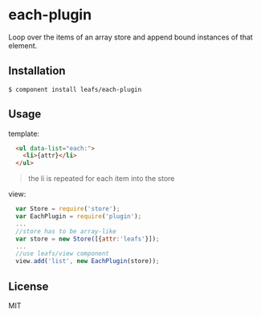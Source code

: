 # each-plugin

  Loop over the items of an array store and append bound instances of that element. 


## Installation

    $ component install leafs/each-plugin

## Usage

template:

```html
  <ul data-list="each:">
    <li>{attr}</li>
  </ul>
```
  > the li is repeated for each item into the store
  
view:

```js
  var Store = require('store');
  var EachPlugin = require('plugin');
  ...
  //store has to be array-like
  var store = new Store([{attr:'leafs'}]);
  ...
  //use leafs/view component
  view.add('list', new EachPlugin(store));
```
   

## License

  MIT

